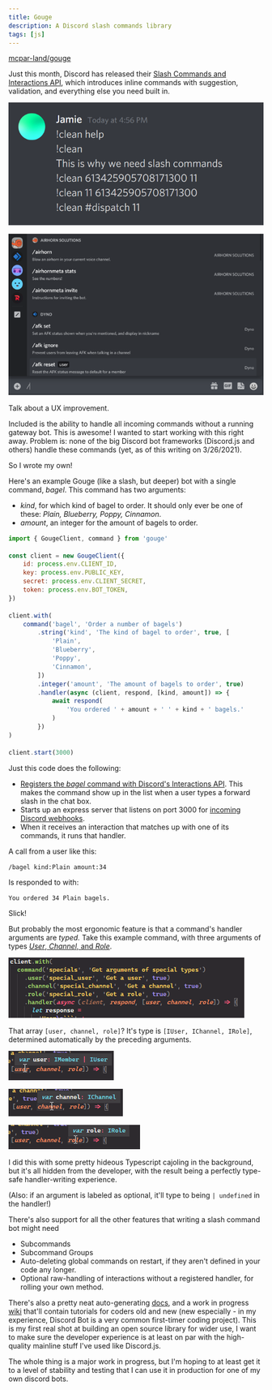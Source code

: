 ```yaml
---
title: Gouge
description: A Discord slash commands library
tags: [js]
---
```


[mcpar-land/gouge](https://github.com/mcpar-land/gouge)

Just this month, Discord has released their [Slash Commands and Interactions API](https://blog.discord.com/slash-commands-are-here-8db0a385d9e6), which introduces inline commands with suggestion, validation, and everything else you need built in.

![a](/static/embeds/2020-03-26_gouge/Untitled.png)

![a](/static/embeds/2020-03-26_gouge/Untitled%201.png)

Talk about a UX improvement.

Included is the ability to handle all incoming commands without a running gateway bot. This is awesome! I wanted to start working with this right away. Problem is: none of the big Discord bot frameworks (Discord.js and others) handle these commands (yet, as of this writing on 3/26/2021).

So I wrote my own!

Here's an example Gouge (like a slash, but deeper) bot with a single command, _bagel_. This command has two arguments:

- _kind_, for which kind of bagel to order. It should only ever be one of these: _Plain, Blueberry, Poppy, Cinnamon_.
- _amount_, an integer for the amount of bagels to order.

<!-- prettier-ignore -->
```js
import { GougeClient, command } from 'gouge'

const client = new GougeClient({
	id: process.env.CLIENT_ID,
	key: process.env.PUBLIC_KEY,
	secret: process.env.CLIENT_SECRET,
	token: process.env.BOT_TOKEN,
})

client.with(
	command('bagel', 'Order a number of bagels')
		.string('kind', 'The kind of bagel to order', true, [
			'Plain',
			'Blueberry',
			'Poppy',
			'Cinnamon',
		])
		.integer('amount', 'The amount of bagels to order', true)
		.handler(async (client, respond, [kind, amount]) => {
			await respond(
				'You ordered ' + amount + ' ' + kind + ' bagels.'
			)
		})
)

client.start(3000)
```

Just this code does the following:

- [Registers the _bagel_ command with Discord's Interactions API](https://discord.com/developers/docs/interactions/slash-commands#registering-a-command). This makes the command show up in the list when a user types a forward slash in the chat box.
- Starts up an express server that listens on port 3000 for [incoming Discord webhooks](https://discord.com/developers/docs/interactions/slash-commands#receiving-an-interaction).
- When it receives an interaction that matches up with one of its commands, it runs that handler.

A call from a user like this:

```
/bagel kind:Plain amount:34
```

Is responded to with:

```
You ordered 34 Plain bagels.
```

Slick!

But probably the most ergonomic feature is that a command's handler arguments are _typed._ Take this example command, with three arguments of types [_User_, _Channel,_ and _Role_](https://discord.com/developers/docs/interactions/slash-commands#applicationcommandoptiontype).

![a](/static/embeds/2020-03-26_gouge/Untitled%202.png)

That array `[user, channel, role]`? It's type is `[IUser, IChannel, IRole]`, determined automatically by the preceding arguments.

![a](/static/embeds/2020-03-26_gouge/Untitled%203.png)

![a](/static/embeds/2020-03-26_gouge/Untitled%204.png)

![a](/static/embeds/2020-03-26_gouge/Untitled%205.png)

I did this with some pretty hideous Typescript cajoling in the background, but it's all hidden from the developer, with the result being a perfectly type-safe handler-writing experience.

(Also: if an argument is labeled as optional, it'll type to being `| undefined` in the handler!)

There's also support for all the other features that writing a slash command bot might need

- Subcommands
- Subcommand Groups
- Auto-deleting global commands on restart, if they aren't defined in your code any longer.
- Optional raw-handling of interactions without a registered handler, for rolling your own method.

There's also a pretty neat auto-generating [docs](https://mcpar-land.github.io/gouge/), and a work in progress [wiki](https://github.com/mcpar-land/gouge/wiki) that'll contain tutorials for coders old and new (new especially - in my experience, Discord Bot is a very common first-timer coding project). This is my first real shot at building an open source library for wider use, I want to make sure the developer experience is at least on par with the high-quality mainline stuff I've used like Discord.js.

The whole thing is a major work in progress, but I'm hoping to at least get it to a level of stability and testing that I can use it in production for one of my own discord bots.

